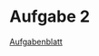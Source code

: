 # Aufgabe 2

[Aufgabenblatt][aufgabe02]

[aufgabe02]: https://luna.informatik.uni-mainz.de/compmod/cm1_assignments/02-Praktikum-Empirische-Modelle.md
